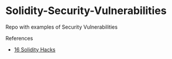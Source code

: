 # Solidity-Security-Vulnerabilities
Repo with examples of Security Vulnerabilities

References
* [16 Solidity Hacks](https://hackernoon.com/hackpedia-16-solidity-hacks-vulnerabilities-their-fixes-and-real-world-examples-f3210eba5148)
